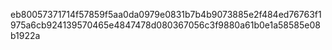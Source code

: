 eb80057371714f57859f5aa0da0979e0831b7b4b9073885e2f484ed76763f1975a6cb924139570465e4847478d080367056c3f9880a61b0e1a58585e08b1922a
